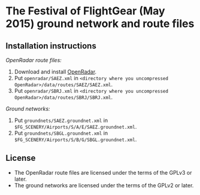 The Festival of FlightGear (May 2015) ground network and route files
====================================================================

Installation instructions
-------------------------

*OpenRadar route files:*

1. Download and install [OpenRadar](http://wiki.flightgear.org/OpenRadar).
2. Put `openradar/SAEZ.xml` in `<directory where you uncompressed
   OpenRadar>/data/routes/SAEZ/SAEZ.xml`.
3. Put `openradar/SBRJ.xml` in `<directory where you uncompressed
   OpenRadar>/data/routes/SBRJ/SBRJ.xml`.

*Ground networks:*

1. Put `groundnets/SAEZ.groundnet.xml` in
   `$FG_SCENERY/Airports/S/A/E/SAEZ.groundnet.xml`.
2. Put `groundnets/SBGL.groundnet.xml` in
   `$FG_SCENERY/Airports/S/B/G/SBGL.groundnet.xml`.

License
--------

*  The OpenRadar route files are licensed under the terms of the GPLv3 or later.
*  The ground networks are licensed under the terms of the GPLv2 or later.
